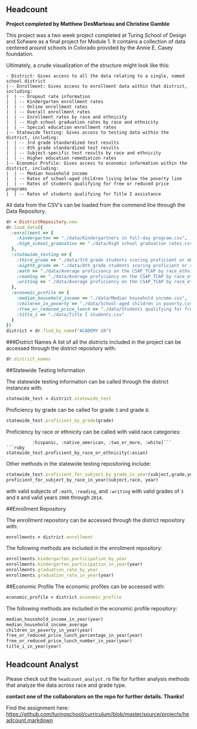 ## Headcount

**Project completed by Matthew DesMarteau and Christine Gamble**

This project was a two week project completed at Turing School of Design and Sofware as a final project for Module 1.  It contains a collection of data centered around schools in Colorado provided by the Annie E. Casey foundation.  

Ultimately, a crude visualization of the structure might look like this:

```
- District: Gives access to all the data relating to a single, named school district
|-- Enrollment: Gives access to enrollment data within that district, including:
|  | -- Dropout rate information
|  | -- Kindergarten enrollment rates
|  | -- Online enrollment rates
|  | -- Overall enrollment rates
|  | -- Enrollment rates by race and ethnicity
|  | -- High school graduation rates by race and ethnicity
|  | -- Special education enrollment rates
|-- Statewide Testing: Gives access to testing data within the district, including:
|  | -- 3rd grade standardized test results
|  | -- 8th grade standardized test results
|  | -- Subject-specific test results by race and ethnicity
|  | -- Higher education remediation rates
|-- Economic Profile: Gives access to economic information within the district, including:
|  | -- Median household income
|  | -- Rates of school-aged children living below the poverty line
|  | -- Rates of students qualifying for free or reduced price programs
|  | -- Rates of students qualifying for Title I assistance
```
All data from the CSV's can be loaded from the commend line through the Data Repository.

```ruby
dr = DistrictRepository.new
dr.load_data({
  :enrollment => {
    :kindergarten => "./data/Kindergartners in full-day program.csv",
    :high_school_graduation => "./data/High school graduation rates.csv",
  },
  :statewide_testing => {
    :third_grade => "./data/3rd grade students scoring proficient or above on the CSAP_TCAP.csv",
    :eighth_grade => "./data/8th grade students scoring proficient or above on the CSAP_TCAP.csv",
    :math => "./data/Average proficiency on the CSAP_TCAP by race_ethnicity_ Math.csv",
    :reading => "./data/Average proficiency on the CSAP_TCAP by race_ethnicity_ Reading.csv",
    :writing => "./data/Average proficiency on the CSAP_TCAP by race_ethnicity_ Writing.csv"
  }, 
  :economic_profile => {
    :median_household_income => "./data/Median household income.csv",
    :children_in_poverty => "./data/School-aged children in poverty.csv",
    :free_or_reduced_price_lunch => "./data/Students qualifying for free or reduced price lunch.csv",
    :title_i => "./data/Title I students.csv"
  }
})
district = dr.find_by_name("ACADEMY 20")
```
###District Names
A list of all the districts included in the project can be accessed through the district repository with:
```ruby
dr.district_names
```
##Statewide Testing Information

The statewide testing information can be called through the district instances with:
```ruby
statewide_test = district.statewide_test
```
Proficiency by grade can be called for grade `3` and grade `8`:
```ruby
statewide_test.proficient_by_grade(grade)
```
Proficiency by race or ethnicity can be called with valid race categories:
```valid_categories = [:asian, :black, :pacific_islander,
          :hispanic, :native_american, :two_or_more, :white]```
```ruby 
statewide_test.proficient_by_race_or_ethnicity(:asian)
```
Other methods in the statewide testing repositoring include:
```ruby
statewide_test.proficient_for_subject_by_grade_in_year(subject,grade,year)
proficient_for_subject_by_race_in_year(subject,race, year)
```
with valid subjects of ```:math```, ```:reading```, and ```:writing``` with valid grades of ```3``` and ```8``` and valid  years ```2000``` through ```2014```.

##Enrollment Repository

The enrollment repository can be accessed through the district repository with:
```ruby
enrollments = district.enrollment
```
The following methods are included in the enrollment repository:
```ruby
enrollments.kindergarten_participation_by_year
enrollments.kindergarten_participation_in_year(year)
enrollments.graduation_rate_by_year
enrollments.graduation_rate_in_year(year)
```
##Economic Profile
The economic profiles can be accessed with:
```ruby
economic_profile = district.economic_profile
```
The following methods are included in the economic profile repository:
```ruby
median_household_income_in_year(year)
median_household_income_average
children_in_poverty_in_year(year)
free_or_reduced_price_lunch_percentage_in_year(year)
free_or_reduced_price_lunch_number_in_year(year)
title_i_in_year(year)
```

## Headcount Analyst

Please check out the ```headcount_analyst.rb``` file for further analysis methods that analyze the data across race and grade type.

**contact one of the collaborators on the repo for further details. Thanks!**



Find the assignment here: https://github.com/turingschool/curriculum/blob/master/source/projects/headcount.markdown
